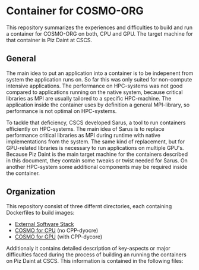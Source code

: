 # Container for COSMO-ORG 
This repository summarizes the experiences and difficulties to build and run a container for COSMO-ORG on both, CPU and GPU.
The target machine for that container is Piz Daint at CSCS.

## General
The main idea to put an application into a container is to be indepenent from system the application runs on.
So far this was only suited for non-compute intensive applications. The performance on HPC-systems was not good compared to applications running on the native system,
because critical libraries as MPI are usually tailored to a specific HPC-machine. The application inside the container uses by definition a general MPI-library, so performance is not optimal
on HPC-systems.

To tackle that deficiency, CSCS developed Sarus, a tool to run containers efficiently on HPC-systems. The main idea of Sarus is to replace performance critical
libraries as MPI during runtime with native implementations from the system. The same kind of replacement, but for GPU-related libraries is necessary to run applications
on multiple GPU's.
Because Piz Daint is the main target machine for the containers described in this document, they contain some tweaks or twist needed for Sarus. On another HPC-system some additional components may be required inside the container.

## Organization
This repository consist of three differnt directories, each containing Dockerfiles to build images:
* [External Software Stack](external_swtsack)
* [COSMO for CPU](cosmo_cpu) (no CPP-dyocre)
* [COSMO for GPU](cosmo_gpu) (with CPP-dycore)

Additionaly it contains detailed description of key-aspects or major difficulties
faced during the process of building an running the containers on Piz Daint at CSCS.
This information is contained in the following files:
